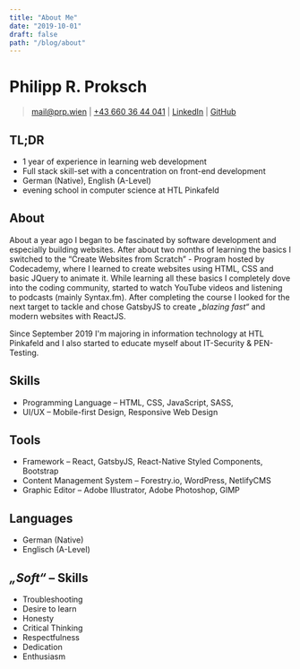 ```yaml
---
title: "About Me"
date: "2019-10-01"
draft: false
path: "/blog/about"
---
```


# Philipp R. Proksch

> [mail@prp.wien](mailto:mail@prp.wien) |
[+43 660 36 44 041](tel:+436603644041) |
[LinkedIn](https://www.linkedin.com/in/prpwien) |
[GitHub](https://www.github.com/prpwien)

## TL;DR

- 1 year of experience in learning web development
- Full stack skill-set with a concentration on front-end development
- German (Native), English (A-Level)
- evening school in computer science at HTL Pinkafeld

## About

About a year ago I began to be fascinated by software development and especially building websites.
After about two months of learning the basics I switched to the “Create Websites from Scratch” - Program hosted by Codecademy,
where I learned to create websites using HTML, CSS and basic JQuery to animate it.
While learning all these basics I completely dove into the coding community, started to watch YouTube videos and listening to podcasts (mainly Syntax.fm).
After completing the course I looked for the next target to tackle and chose GatsbyJS to create *„blazing fast“* and modern websites with ReactJS.

Since September 2019 I'm majoring in information technology at HTL Pinkafeld and I also started to educate myself about IT-Security & PEN-Testing.

## Skills

- Programming Language &ndash; HTML, CSS, JavaScript, SASS,
- UI/UX &ndash; Mobile-first Design, Responsive Web Design

## Tools

- Framework &ndash; React, GatsbyJS, React-Native Styled Components, Bootstrap
- Content Management System &ndash; Forestry.io, WordPress, NetlifyCMS
- Graphic Editor &ndash; Adobe Illustrator, Adobe Photoshop, GIMP

## Languages

- German (Native)
- Englisch (A-Level)

## *„Soft“* &ndash; Skills

- Troubleshooting
- Desire to learn
- Honesty
- Critical Thinking
- Respectfulness
- Dedication
- Enthusiasm
